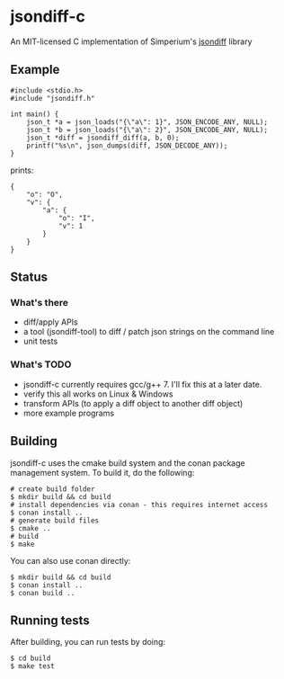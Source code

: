 # jsondiff-c
An MIT-licensed C implementation of Simperium's [jsondiff](https://github.com/simperium/jsondiff) library

## Example

```
#include <stdio.h>
#include "jsondiff.h"

int main() {
    json_t *a = json_loads("{\"a\": 1}", JSON_ENCODE_ANY, NULL);
    json_t *b = json_loads("{\"a\": 2}", JSON_ENCODE_ANY, NULL);
    json_t *diff = jsondiff_diff(a, b, 0);
    printf("%s\n", json_dumps(diff, JSON_DECODE_ANY));
}
```

prints: 

```
{
    "o": "O",
    "v": {
        "a": {
            "o": "I",
            "v": 1
        }
    }
}
```

## Status

### What's there

* diff/apply APIs
* a tool (jsondiff-tool) to diff / patch json strings on the command line
* unit tests

### What's TODO

* jsondiff-c currently requires gcc/g++ 7. I'll fix this at a later date.
* verify this all works on Linux & Windows
* transform APIs (to apply a diff object to another diff object)
* more example programs

## Building

jsondiff-c uses the cmake build system and the conan package management system.
To build it, do the following:

```
# create build folder
$ mkdir build && cd build
# install dependencies via conan - this requires internet access
$ conan install ..
# generate build files
$ cmake ..
# build
$ make
```

You can also use conan directly:

```
$ mkdir build && cd build
$ conan install ..
$ conan build ..
```

## Running tests

After building, you can run tests by doing:

```
$ cd build
$ make test
```

